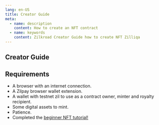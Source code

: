 ```yaml
---
lang: en-US
title: Creator Guide
meta:
  - name: description
    content: How to create an NFT contract
  - name: keywords
    content: Zilkroad Creator Guide how to create NFT Zilliqa
---
```


## Creator Guide

## Requirements

* A browser with an internet connection.
* A Zilpay browser wallet extension.
* A wallet with testnet zil to use as a contract owner, minter and royalty recipient.
* Some digital assets to mint.
* Patience.
* Completed the [beginner NFT tutorial!](https://scilla-cookbook.org/tutorials/scilla-tutorials/nft-collection/introduction)
